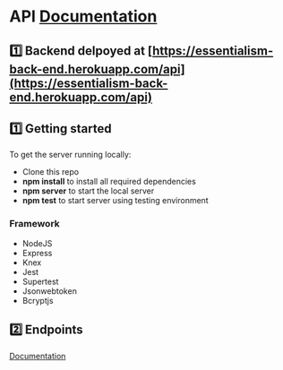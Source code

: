 # API [Documentation](https://web.postman.co/collections/8779274-433ffecc-85ea-4883-adc4-097bc36d49df?version=latest&workspace=91e85325-9597-4da8-8ff5-bbe19a041df4#1dacacf9-12d9-4ddf-b621-d76d6fe72081)

## 1️⃣ Backend delpoyed at [https://essentialism-back-end.herokuapp.com/api](https://essentialism-back-end.herokuapp.com/api) <br>

## 1️⃣ Getting started

To get the server running locally:

- Clone this repo
- **npm install** to install all required dependencies
- **npm server** to start the local server
- **npm test** to start server using testing environment

### Framework

- NodeJS
- Express
- Knex
- Jest
- Supertest
- Jsonwebtoken
- Bcryptjs

## 2️⃣ Endpoints

[Documentation](https://web.postman.co/collections/8779274-433ffecc-85ea-4883-adc4-097bc36d49df?version=latest&workspace=91e85325-9597-4da8-8ff5-bbe19a041df4#1dacacf9-12d9-4ddf-b621-d76d6fe72081)
